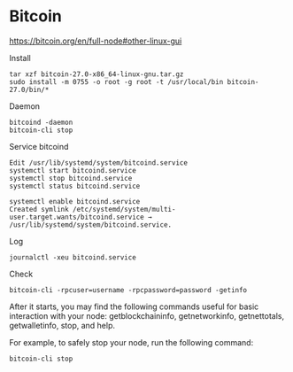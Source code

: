 # Bitcoin

https://bitcoin.org/en/full-node#other-linux-gui

Install
```
tar xzf bitcoin-27.0-x86_64-linux-gnu.tar.gz
sudo install -m 0755 -o root -g root -t /usr/local/bin bitcoin-27.0/bin/*
```

Daemon
```
bitcoind -daemon
bitcoin-cli stop
```

Service bitcoind
```
Edit /usr/lib/systemd/system/bitcoind.service
systemctl start bitcoind.service
systemctl stop bitcoind.service
systemctl status bitcoind.service

systemctl enable bitcoind.service
Created symlink /etc/systemd/system/multi-user.target.wants/bitcoind.service → /usr/lib/systemd/system/bitcoind.service.
```

Log
```
journalctl -xeu bitcoind.service
```

Check
```
bitcoin-cli -rpcuser=username -rpcpassword=password -getinfo
```

After it starts, you may find the following commands useful for basic interaction with your node: getblockchaininfo, getnetworkinfo, getnettotals, getwalletinfo, stop, and help.

For example, to safely stop your node, run the following command:
```
bitcoin-cli stop
```
